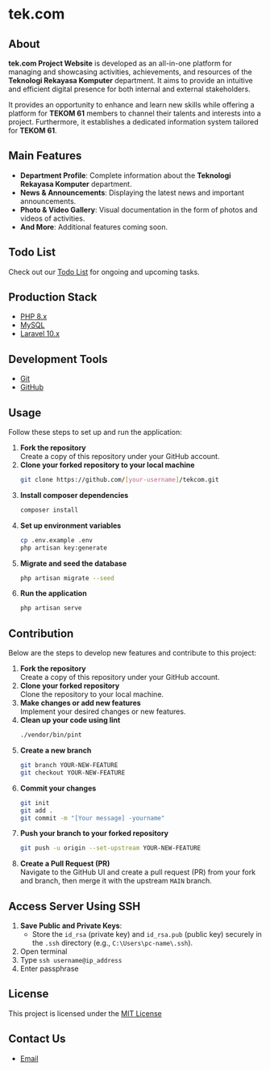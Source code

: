 # tek.com

## About
**tek.com Project Website** is developed as an all-in-one platform for managing and showcasing activities, achievements, and resources of the **Teknologi Rekayasa Komputer** department. It aims to provide an intuitive and efficient digital presence for both internal and external stakeholders.

It provides an opportunity to enhance and learn new skills while offering a platform for **TEKOM 61** members to channel their talents and interests into a project. Furthermore, it establishes a dedicated information system tailored for **TEKOM 61**.

## Main Features
- **Department Profile**: Complete information about the **Teknologi Rekayasa Komputer** department.
- **News & Announcements**: Displaying the latest news and important announcements.
- **Photo & Video Gallery**: Visual documentation in the form of photos and videos of activities.
- **And More**: Additional features coming soon.

## Todo List
Check out our [Todo List](todo-list.md) for ongoing and upcoming tasks.

## Production Stack
-   [PHP 8.x](https://www.php.net/)
-   [MySQL](https://www.mysql.com/)
-   [Laravel 10.x](https://laravel.com)

## Development Tools
-   [Git](https://git-scm.com/)
-   [GitHub](https://github.com/)

## Usage
Follow these steps to set up and run the application:
1. **Fork the repository**  
   Create a copy of this repository under your GitHub account.
2. **Clone your forked repository to your local machine**
   ```bash
   git clone https://github.com/[your-username]/tekcom.git
   ```
3. **Install composer dependencies**
   ```bash
   composer install
   ```
4. **Set up environment variables**
   ```bash
   cp .env.example .env
   php artisan key:generate
   ```
5. **Migrate and seed the database**
   ```bash
   php artisan migrate --seed
   ```
7. **Run the application**
   ```bash
   php artisan serve
   ```

## Contribution
Below are the steps to develop new features and contribute to this project:

1. **Fork the repository**  
   Create a copy of this repository under your GitHub account.
2. **Clone your forked repository**  
   Clone the repository to your local machine.
3. **Make changes or add new features**  
   Implement your desired changes or new features.
4. **Clean up your code using lint**  
   ```bash
   ./vendor/bin/pint
   ```
5. **Create a new branch**
   ```bash
   git branch YOUR-NEW-FEATURE
   git checkout YOUR-NEW-FEATURE
   ```
6. **Commit your changes**
   ```bash
   git init
   git add .
   git commit -m "[Your message] -yourname"
   ```
7. **Push your branch to your forked repository**
   ```bash
   git push -u origin --set-upstream YOUR-NEW-FEATURE
   ```
8. **Create a Pull Request (PR)**  
   Navigate to the GitHub UI and create a pull request (PR) from your fork and branch, then merge it with the upstream `MAIN` branch.

## Access Server Using SSH
1. **Save Public and Private Keys**:
   - Store the `id_rsa` (private key) and `id_rsa.pub` (public key) securely in the `.ssh` directory (e.g., `C:\Users\pc-name\.ssh`).
2. Open terminal
3. Type `ssh username@ip_address`
4. Enter passphrase


## License
This project is licensed under the [MIT License](LICENSE)

## Contact Us
- [Email](mailto:kevinalmer@apps.ipb.ac.id)
